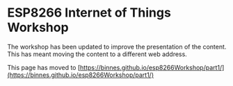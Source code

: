 # ESP8266 Internet of Things Workshop

The workshop has been updated to improve the presentation of the content.  This has meant moving the content to a different web address.

This page has moved to [https://binnes.github.io/esp8266Workshop/part1/](https://binnes.github.io/esp8266Workshop/part1/)